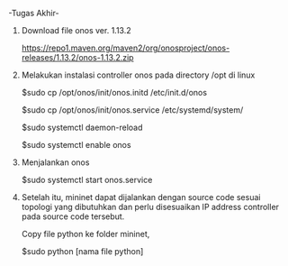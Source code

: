 -Tugas Akhir-

1. Download file onos ver. 1.13.2

   https://repo1.maven.org/maven2/org/onosproject/onos-releases/1.13.2/onos-1.13.2.zip
   
2. Melakukan instalasi controller onos pada directory /opt di linux
   
   $sudo cp /opt/onos/init/onos.initd /etc/init.d/onos
   
   $sudo cp /opt/onos/init/onos.service /etc/systemd/system/
   
   $sudo systemctl daemon-reload
   
   $sudo systemctl enable onos
  
3. Menjalankan onos

   $sudo systemctl start onos.service

4. Setelah itu, mininet dapat dijalankan dengan source code sesuai topologi yang dibutuhkan dan perlu disesuaikan IP address controller pada source code tersebut.

   Copy file python ke folder mininet,
   
   $sudo python [nama file python]
